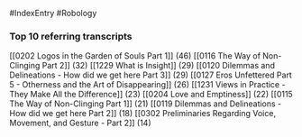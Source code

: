 #IndexEntry #Robology

### Top 10 referring transcripts
[[0202 Logos in the Garden of Souls Part 1]] (46)
[[0116 The Way of Non-Clinging Part 2]] (32)
[[1229 What is Insight]] (29)
[[0120 Dilemmas and Delineations - How did we get here Part 3]] (29)
[[0127 Eros Unfettered Part 5 - Otherness and the Art of Disappearing]] (26)
[[1231 Views in Practice - They Make All the Difference]] (23)
[[0204 Love and Emptiness]] (22)
[[0115 The Way of Non-Clinging Part 1]] (21)
[[0119 Dilemmas and Delineations - How did we get here Part 2]] (18)
[[0302 Preliminaries Regarding Voice, Movement, and Gesture - Part 2]] (14)


